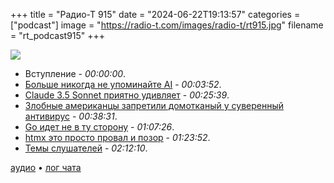 +++
title = "Радио-Т 915"
date = "2024-06-22T19:13:57"
categories = ["podcast"]
image = "https://radio-t.com/images/radio-t/rt915.jpg"
filename = "rt_podcast915"
+++

![](https://radio-t.com/images/radio-t/rt915.jpg)

- Вступление - *00:00:00*.
- [Больше никогда не упоминайте AI](https://ludic.mataroa.blog/blog/i-will-fucking-piledrive-you-if-you-mention-ai-again/) - *00:03:52*.
- [Claude 3.5 Sonnet приятно удивляет](https://www.anthropic.com/news/claude-3-5-sonnet) - *00:25:39*.
- [Злобные американцы запретили домотканый у суверенный антивирус](https://techcrunch.com/2024/06/20/us-bans-kaspersky-software-security-risk-russia/) - *00:38:31*.
- [Go идет не в ту сторону](https://valyala.medium.com/go-evolves-in-the-wrong-direction-7dfda8a1a620) - *01:07:26*.
- [htmx это просто провал и позор](https://htmx.org/essays/htmx-sucks/) - *01:23:52*.
- [Темы слушателей](https://radio-t.com/p/2024/06/18/prep-915/) - *02:12:10*.


[аудио](https://cdn.radio-t.com/rt_podcast915.mp3) • [лог чата](https://chat.radio-t.com/logs/radio-t-915.html)
<audio src="https://cdn.radio-t.com/rt_podcast915.mp3" preload="none"></audio>
